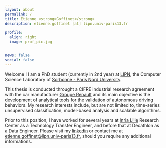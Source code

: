 ```yaml
---
layout: about
permalink: /
title: Etienne <strong>Goffinet</strong>
description: etienne.goffinet [at] lipn.univ-paris13.fr

profile:
  align: right 
  image: prof_pic.jpg


news: false
social: false
---
```


Welcome ! I am a PhD student (currently in 2nd year) at [LIPN](https://lipn.univ-paris13.fr/), the Computer Science Laboratory of [Sorbonne - Paris Nord University](https://www.univ-paris13.fr/). 

This thesis is conducted throught a CIFRE industrial research agreement with the car manufacturer [Groupe Renault](https://group.renault.com/) and its main objective is the development of analytical tools for the validation of autonomous driving behaviors. My research interests include, but are not limited to, time-series unsupervised classification, model-based analysis and scalable algorithms. 

Prior to this position, I have worked for several years at [Inria Lille](https://www.inria.fr/fr/centre-inria-lille-nord-europe) Research Center as a Technology Transfer Engineer, and before that at Decathlon as a Data Engineer. Please visit my [linkedin](https://www.linkedin.com/in/etiennegoffinet/) or contact me at etienne.goffinet@lipn.univ-paris13.fr, should you require any additional informations.





